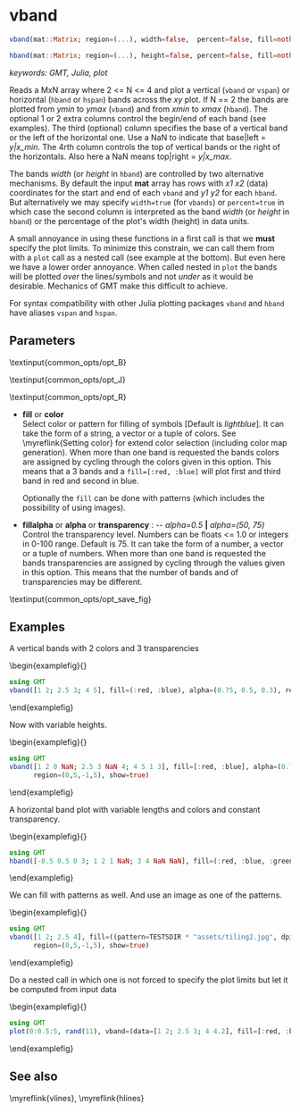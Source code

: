# vband

```julia
vband(mat::Matrix; region=(...), width=false,  percent=false, fill=nothing, fillalpha=nothing)

hband(mat::Matrix; region=(...), height=false, percent=false, fill=nothing, fillalpha=nothing)
```

*keywords: GMT, Julia, plot*

Reads a MxN array where 2 <= N <= 4 and plot a vertical (`vband` or `vspan`) or horizontal (`hband` or `hspan`)
bands across the *xy* plot. If N == 2 the bands are plotted from *ymin* to *ymax* (`vband`) and from
*xmin* to *xmax* (`hband`). The optional 1 or 2 extra columns control the begin/end of each band (see examples).
The third (optional) column specifies the base of a vertical band or the left of the horizontal one. Use a NaN
to indicate that base|left = *y|x_min*. The 4rth column controls the top of vertical bands or the right of the horizontals.
Also here a NaN means top|right = *y|x_max*.

The bands *width* (or *height* in `hband`) are controlled by two alternative mechanisms. By default the input **mat**
array has rows with *x1 x2* (data) coordinates for the start and end of each `vband` and *y1 y2* for each `hband`.
But alternatively we may specify `width=true` (for `vbands`) or `percent=true` in which case the second column is
interpreted as the band *width* (or *height* in `hband`) or the percentage of the plot's width (height) in data
units.

A small annoyance in using these functions in a first call is that we **must** specify the plot limits. To minimize
this constrain, we can call them from with a `plot` call as a nested call (see example at the bottom). But even
here we have a lower order annoyance. When called nested in `plot` the bands will be plotted *over* the lines/symbols
and not *under* as it would be desirable. Mechanics of GMT make this difficult to achieve.

For syntax compatibility with other Julia plotting packages `vband` and `hband` have aliases `vspan` and `hspan`.

Parameters
----------

\textinput{common_opts/opt_B}

\textinput{common_opts/opt_J}

\textinput{common_opts/opt_R}

- **fill** or **color**\
   Select color or pattern for filling of symbols [Default is *lightblue*]. It can take the form of a string,
   a vector or a tuple of colors. See \myreflink{Setting color} for extend color selection (including color
   map generation). When more than one band is requested the bands colors are assigned
   by cycling through the colors given in this option. This means that a 3 bands and a `fill=[:red, :blue]` will plot
   first and third band in red and second in blue.

   Optionally the `fill` can be done with patterns (which includes the possibility of using images).

- **fillalpha** or **alpha** or **transparency** : -- *alpha=0.5* **|** *alpha=(50, 75)*\
   Control the transparency level. Numbers can be floats <= 1.0 or integers in 0-100 range. Default is 75.
   It can take the form of a number, a vector or a tuple of numbers.
   When more than one band is requested the bands transparencies are assigned by cycling through the values
   given in this option. This means that the number of bands and of transparencies may be different.


\textinput{common_opts/opt_save_fig}

Examples
--------

A vertical bands with 2 colors and 3 transparencies

\begin{examplefig}{}
```julia
using GMT
vband([1 2; 2.5 3; 4 5], fill=(:red, :blue), alpha=(0.75, 0.5, 0.3), region=(0,5,-1,5), show=true)
```
\end{examplefig}

Now with variable heights.

\begin{examplefig}{}
```julia
using GMT
vband([1 2 0 NaN; 2.5 3 NaN 4; 4 5 1 3], fill=[:red, :blue], alpha=(0.75, 0.5, 0.3),
      region=(0,5,-1,5), show=true)
```
\end{examplefig}

A horizontal band plot with variable lengths and colors and constant transparency.

\begin{examplefig}{}
```julia
using GMT
hband([-0.5 0.5 0 3; 1 2 1 NaN; 3 4 NaN NaN], fill=(:red, :blue, :green), region=(0,5,-1,5), show=1)
```
\end{examplefig}

We can fill with patterns as well. And use an image as one of the patterns.

\begin{examplefig}{}
```julia
using GMT
vband([1 2; 2.5 4], fill=((pattern=TESTSDIR * "assets/tiling2.jpg", dpi=200), (pattern=27, dpi=200)),
      region=(0,5,-1,5), show=true)
```
\end{examplefig}

Do a nested call in which one is not forced to specify the plot limits but let it be computed from input data

\begin{examplefig}{}
```julia
using GMT
plot(0:0.5:5, rand(11), vband=(data=[1 2; 2.5 3; 4 4.2], fill=[:red, :blue, :green]), show=true)
```
\end{examplefig}

See also
--------

\myreflink{vlines}, \myreflink{hlines}